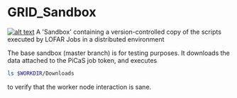 # GRID_Sandbox
[![alt text](http://apmechev.com/img/git_repos/GRID_Sandbox.svg "github clones")](https://github.com/apmechev/github_clones_badge)
A 'Sandbox' containing a version-controlled copy of the scripts executed by LOFAR Jobs in a distributed environment

The base sandbox (master branch) is for testing purposes. It downloads the data attached to the PiCaS job token, and executes

```bash
ls $WORKDIR/Downloads 
```

to verify that the worker node interaction is sane. 
